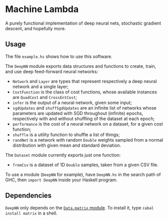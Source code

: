 # Machine Lambda

A purely functional implementation of deep neural nets, stochastic gradient descent, and hopefully more.

## Usage

The file `example.hs` shows how to use this software.

The `DeepNN` module exports data structures and functions to create, train, and use deep feed-forward neural networks:

* `Network` and `Layer` are types that represent respectively a deep neural network and a single layer;
* `CostFunction` is the class of cost functions, whose available instances are `QuadCost` and `CrossEntCost`;
* `infer` is the output of a neural network, given some input;
* `sgdUpdates` and `shuffSgdUpdates` are an infinite list of networks whose parameters are updated with SGD throughout (infinite) epochs, respectively with and without shuffling of the dataset at each epoch;
* `performance` is the cost of a neural network on a dataset, for a given cost function;
* `shuffle` is a utility function to shuffle a list of things;
* `randNet` is a network with random `Double` weights sampled from a normal distribution with given mean and standard deviation.

The `Dataset` module currently exports just one function:

* `fromCsv` is a dataset of 1D `Double` samples, taken from a given CSV file.

To use a module (`DeepNN` for example), have `DeepNN.hs` in the search path of GHC, then `import DeepNN` inside your Haskell program.

## Dependencies

`DeepNN` only depends on the [`Data.matrix` module](https://hackage.haskell.org/package/matrix-0.3.6.1/docs/Data-Matrix.html). To install it, type `cabal install matrix` in a shell.
